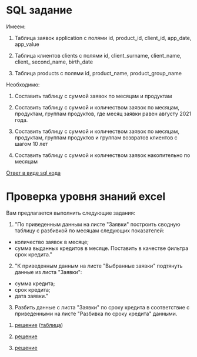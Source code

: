 # SQL задание
Имеем:

1. Таблица заявок application с полями id, product_id, client_id, app_date, app_value

2. Таблица клиентов clients с полями id, client_surname, client_name, client_ second_name, birth_date

3. Таблица products с полями id, product_name, product_group_name

Необходимо:

1. Составить таблицу с суммой заявок по месяцам и продуктам

2. Составить таблицу с суммой и количеством заявок по месяцам, продуктам, группам продуктов, где месяц заявки равен августу 2021 года.

3. Составить таблицу с суммой и количеством заявок по месяцам, продуктам, группам продуктов и группам возвратов клиентов с шагом 10 лет

4. Составить таблицу с суммой и количеством заявок накопительно по месяцам

[Ответ в виде sql кода](https://github.com/EsSanches/DE-step/blob/main/test_ab_bank/Script-2.sql)


# Проверка уровня знаний excel 

Вам предлагается выполнить следующие задания:
1. "По приведенным данным на листе "Заявки" построить сводную таблицу с разбивкой по месяцам следующих показателей:
- количество заявок в месяце;
- сумма выданных кредитов в месяце.
Поставить в качестве фильтра срок кредита."
2. "К приведенным данным на листе "Выбранные заявки" подтянуть данные из листа "Заявки":
- сумма кредита;
- срок кредита;
- дата заявки."
3. Разбить данные с листа "Заявки" по сроку кредита в соответствие с приведенными на листе "Разбивка по сроку кредита" данными.
  
1) [решение](https://github.com/EsSanches/DE-step/blob/main/test_ab_bank/Test_ab_bank_1.ipynb)
   ([таблица](https://github.com/EsSanches/DE-step/blob/main/test_ab_bank/%D0%BA%D0%BE%D0%BB-%D0%B2%D0%BE%20%D0%B8%20%D1%81%D1%83%D0%BC%D0%BC%D0%B0%20%D0%BA%D1%80%D0%B5%D0%B4%D0%B8%D1%82%D0%BE%D0%B2_1.xlsx))

3) [решение](https://github.com/EsSanches/DE-step/blob/main/test_ab_bank/test_ab_bank_2.ipynb)

4) [решение](https://github.com/EsSanches/DE-step/blob/main/test_ab_bank/test_ab_bank_3.ipynb)
   
